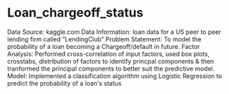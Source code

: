 # Loan_chargeoff_status
Data Source: kaggle.com
Data Information: loan data for a US peer to peer lending firm called “LendingClub”
Problem Statement: To model the probability of a loan becoming a Chargeoff/default in future. 
Factor Analysis: Performed cross-correlation of input factors, used box plots, crosstabs, distribution of factors to identify princpal components & then tranformed
the principal components to better suit the predictive model.
Model: Implemented a classification algorithm using Logistic Regression to predict the probability of a loan's status
